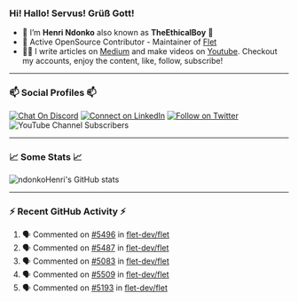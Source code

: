 ### Hi! Hallo! Servus! Grüß Gott!

- 🙂  I’m **Henri Ndonko** also known as **TheEthicalBoy** 👾
- 🚀  Active OpenSource Contributor - Maintainer of [Flet](https://github.com/flet-dev/flet) 
- 👨‍🏫  I write articles on [Medium](https://ndonkohenri.medium.com/) and make videos on [Youtube](https://youtube.com/@ndonkoHenri). Checkout my accounts, enjoy the content, like, follow, subscribe!

---

### 📫 Social Profiles 📫

[![Chat On Discord](https://img.shields.io/badge/--discord?label=Username=the_ethical_boy&logo=Discord&style=social)](https://github.com/ndonkoHenri) 
[![Connect on LinkedIn](https://img.shields.io/badge/--linkedin?label=LinkedIn&logo=LinkedIn&style=social)](https://www.linkedin.com/in/ndonkohenri) 
[![Follow on Twitter](https://img.shields.io/badge/--twitter?label=Twitter&logo=Twitter&style=social)](https://twitter.com/ndonkoHenri)
![YouTube Channel Subscribers](https://img.shields.io/youtube/channel/subscribers/UC2j9sVx0O7M8CebjMtyCuNQ?style=social&label=Youtube&link=https%3A%2F%2Fyoutube.com%2F%40ndonkoHenri)

---

### 📈 Some Stats 📈

<!-- <a href="https://github.com/ndonkoHenri">
<img src="https://github.com/ndonkoHenri/github-stats/blob/master/generated/overview.svg#gh-dark-mode-only" />
<img src="https://github.com/ndonkoHenri/github-stats/blob/master/generated/languages.svg#gh-dark-mode-only" />
<img src="https://github.com/ndonkoHenri/github-stats/blob/master/generated/overview.svg#gh-light-mode-only" />
<img src="https://github.com/ndonkoHenri/github-stats/blob/master/generated/languages.svg#gh-light-mode-only" />
</a> -->

<!-- ![ndonkoHenri's GitHub stats](https://github-readme-stats.vercel.app/api?username=ndonkoHenri&show_icons=true) -->

![ndonkoHenri's GitHub stats](https://github-readme-stats.vercel.app/api?username=ndonkoHenri&theme=tokyonight&show_icons=true&title_color=fff&text_color=fff)

<!-- [![Top Langs](https://github-readme-stats.vercel.app/api/top-langs/?username=ndonkoHenri)](https://github.com/ndonkoHenri/github-readme-stats) -->

---

### :zap: Recent GitHub Activity :zap:

<!--START_SECTION:activity-->
1. 🗣 Commented on [#5496](https://github.com/flet-dev/flet/pull/5496#issuecomment-3146591387) in [flet-dev/flet](https://github.com/flet-dev/flet)
2. 🗣 Commented on [#5487](https://github.com/flet-dev/flet/issues/5487#issuecomment-3144400136) in [flet-dev/flet](https://github.com/flet-dev/flet)
3. 🗣 Commented on [#5083](https://github.com/flet-dev/flet/issues/5083#issuecomment-3144390899) in [flet-dev/flet](https://github.com/flet-dev/flet)
4. 🗣 Commented on [#5509](https://github.com/flet-dev/flet/issues/5509#issuecomment-3143804121) in [flet-dev/flet](https://github.com/flet-dev/flet)
5. 🗣 Commented on [#5193](https://github.com/flet-dev/flet/issues/5193#issuecomment-3143734314) in [flet-dev/flet](https://github.com/flet-dev/flet)
<!--END_SECTION:activity-->

